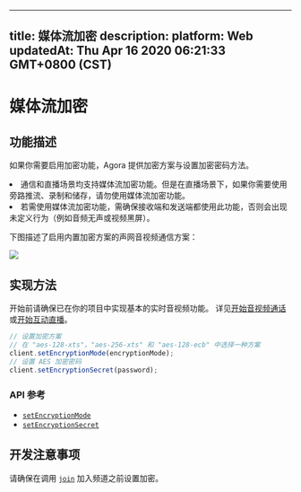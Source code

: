 
---
title: 媒体流加密
description: 
platform: Web
updatedAt: Thu Apr 16 2020 06:21:33 GMT+0800 (CST)
---
# 媒体流加密
## 功能描述

如果你需要启用加密功能，Agora 提供加密方案与设置加密密码方法。

<div class="alert note"><li>通信和直播场景均支持媒体流加密功能。但是在直播场景下，如果你需要使用旁路推流、录制和储存，请勿使用媒体流加密功能。<br><li>若需使用媒体流加密功能，需确保接收端和发送端都使用此功能，否则会出现未定义行为（例如音频无声或视频黑屏）。</br></div>

下图描述了启用内置加密方案的声网音视频通信方案：

![](https://web-cdn.agora.io/docs-files/1587018077775)


## 实现方法

开始前请确保已在你的项目中实现基本的实时音视频功能。 详见[开始音视频通话](../../cn/Audio%20Broadcast/start_call_web.md)或[开始互动直播](../../cn/Audio%20Broadcast/start_live_web.md)。

```javascript
// 设置加密方案
// 在 "aes-128-xts"，"aes-256-xts" 和 "aes-128-ecb" 中选择一种方案
client.setEncryptionMode(encryptionMode);
// 设置 AES 加密密码
client.setEncryptionSecret(password);
```

### API 参考

- [`setEncryptionMode`](https://docs.agora.io/cn/Audio%20Broadcast/API%20Reference/web/interfaces/agorartc.client.html#setencryptionmode)
- [`setEncryptionSecret`](https://docs.agora.io/cn/Audio%20Broadcast/API%20Reference/web/interfaces/agorartc.client.html#setencryptionsecret)

## 开发注意事项

请确保在调用 [`join`](https://docs.agora.io/cn/Audio%20Broadcast/API%20Reference/web/interfaces/agorartc.client.html#join) 加入频道之前设置加密。



